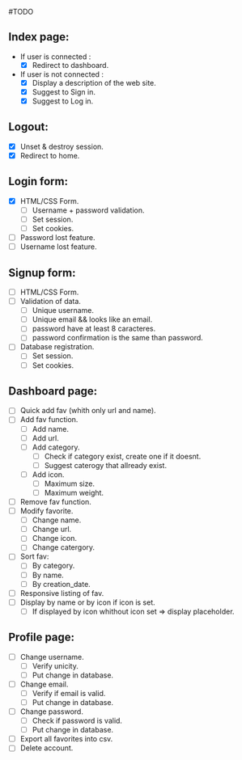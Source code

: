 #TODO

## Index page:
- If user is connected :
    - [x] Redirect to dashboard.
- If user is not connected :
    - [x] Display a description of the web site.
    - [x] Suggest to Sign in.
    - [x] Suggest to Log in.

## Logout:
- [x] Unset & destroy session.
- [x] Redirect to home.

## Login form:
- [x] HTML/CSS Form.
    - [ ] Username + password validation.
    - [ ] Set session.
    - [ ] Set cookies.
- [ ] Password lost feature.
- [ ] Username lost feature.

## Signup form:
- [ ] HTML/CSS Form.
- [ ] Validation of data.
    - [ ] Unique username.
    - [ ] Unique email && looks like an email.
    - [ ] password have at least 8 caracteres.
    - [ ] password confirmation is the same than password.
- [ ] Database registration.
    - [ ] Set session.
    - [ ] Set cookies.

## Dashboard page:
- [ ] Quick add fav (whith only url and name).
- [ ] Add fav function.
    - [ ] Add name.
    - [ ] Add url.
    - [ ] Add category.
        - [ ] Check if category exist, create one if it doesnt.
        - [ ] Suggest caterogy that allready exist.
    - [ ] Add icon.
        - [ ] Maximum size.
        - [ ] Maximum weight.
- [ ] Remove fav function.
- [ ] Modify favorite.
    - [ ] Change name.
    - [ ] Change url.
    - [ ] Change icon.
    - [ ] Change catergory.
- [ ] Sort fav:
    - [ ] By category.
    - [ ] By name.
    - [ ] By creation_date.
- [ ] Responsive listing of fav.
- [ ] Display by name or by icon if icon is set.
    - [ ] If displayed by icon whithout icon set => display placeholder.

## Profile page:
- [ ] Change username.
    - [ ] Verify unicity.
    - [ ] Put change in database.
- [ ] Change email.
    - [ ] Verify if email is valid.
    - [ ] Put change in database.
- [ ] Change password.
    - [ ] Check if password is valid.
    - [ ] Put change in database.
- [ ] Export all favorites into csv.
- [ ] Delete account.
